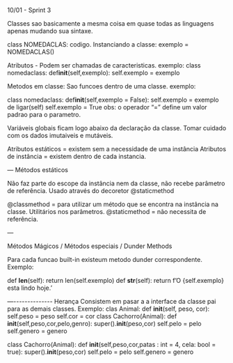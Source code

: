 10/01 - Sprint 3

Classes sao basicamente a mesma coisa em quase todas as linguagens apenas mudando sua sintaxe.

class NOMEDACLAS:
codigo.
Instanciando a classe:
exemplo = NOMEDACLAS()

Atributos - Podem ser chamadas de caracteristicas.
exemplo:
class nomedaclass:
def**init**(self,exemplo):
self.exemplo = exemplo

Metodos em classe:
Sao funcoes dentro de uma classe.
exemplo:

class nomedaclass:
def**init**(self,exemplo = False):
self.exemplo = exemplo
de ligar(self)
self.exemplo = True
obs: o operador “=” define um valor padrao para o parametro.

Variáveis globais ficam logo abaixo da declaração da classe.
Tomar cuidado com os dados imutaiveis e mutáveis.

Atributos estáticos = existem sem a necessidade de uma instância
Atributos de instância = existem dentro de cada instancia.

—
Métodos estáticos

Não faz parte do escope da instância nem da classe, não recebe parâmetro de referência.
Usado através do decoretor @staticmethod

@classmethod = para utilizar um método que se encontra na instância na classe. Utilitários nos parâmetros.
@staticmethod = não necessita de referência.

—

Métodos Mágicos / Métodos especiais / Dunder Methods

Para cada funcao built-in existeum metodo dunder correspondente.
Exemplo:

def **len**(self):
return len(self.exemplo)
def **str**(self):
return f’O {self.exemplo} esta lindo hoje.’

—--------------
Herança
Consistem em pasar a a interface da classe pai para as demais classes.
Exemplo:
clas Animal:
def **init**(self, peso, cor):
self.peso = peso
self.cor = cor
class Cachorro(Animal):
def **init**(self,peso,cor,pelo,genro):
super().**init**(peso,cor)
self.pelo = pelo
self.genero = genero

class Cachorro(Animal):
def **init**(self,peso,cor,patas : int = 4, cela: bool = true):
super().**init**(peso,cor)
self.pelo = pelo
self.genero = genero
